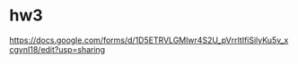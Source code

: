 # hw3
https://docs.google.com/forms/d/1D5ETRVLGMlwr4S2U_pVrrltIfiSilyKu5v_xcgynI18/edit?usp=sharing
